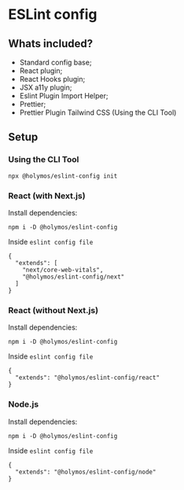 # ESLint config

## Whats included?

- Standard config base;
- React plugin;
- React Hooks plugin;
- JSX a11y plugin;
- Eslint Plugin Import Helper;
- Prettier;
- Prettier Plugin Tailwind CSS (Using the CLI Tool)

## Setup

### Using the CLI Tool

```
npx @holymos/eslint-config init
```

### React (with Next.js)

Install dependencies:

```
npm i -D @holymos/eslint-config
```

Inside `eslint config file`

```
{
  "extends": [
    "next/core-web-vitals",
    "@holymos/eslint-config/next"
  ]
}
```

### React (without Next.js)

Install dependencies:

```
npm i -D @holymos/eslint-config
```

Inside `eslint config file`

```
{
  "extends": "@holymos/eslint-config/react"
}
```

### Node.js

Install dependencies:

```
npm i -D @holymos/eslint-config
```

Inside `eslint config file`

```
{
  "extends": "@holymos/eslint-config/node"
}
```
